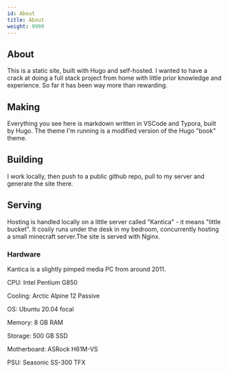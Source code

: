 ```yaml
---
id: About
title: About
weight: 9999
---
```

## About  
This is a static site, built with Hugo and self-hosted. I wanted to have a crack at doing a full stack project from home with little prior knowledge and experience. So far it has been way more than rewarding.

## Making

Everything you see here is markdown written in VSCode and Typora, built by Hugo. The theme I'm running is a modified version of the Hugo "book" theme.  
  
## Building

I work locally, then push to a public github repo, pull to my server and generate the site there.  

## Serving

Hosting is handled locally on a little server called "Kantica" - it means "little bucket". It cosily runs under the desk in my bedroom, concurrently hosting a small minecraft server.The site is served with Nginx.

### Hardware  
  
Kantica is a slightly pimped media PC from around 2011.

CPU: Intel Pentium G850

Cooling: Arctic Alpine 12 Passive

OS: Ubuntu 20.04 focal
  
Memory: 8 GB RAM

Storage: 500 GB SSD

Motherboard: ASRock H61M-VS

PSU: Seasonic SS-300 TFX